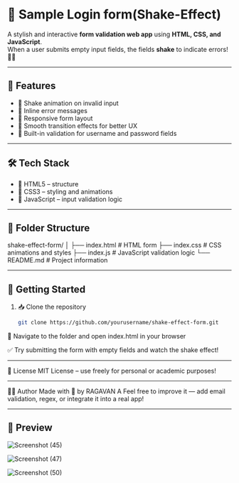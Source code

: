 # 💢 Sample Login form(Shake-Effect)

A stylish and interactive **form validation web app** using **HTML, CSS, and JavaScript**.  
When a user submits empty input fields, the fields **shake** to indicate errors! 🚫✨

---

## 🎯 Features

- 🚨 Shake animation on invalid input
- 👀 Inline error messages
- 📱 Responsive form layout
- 🎨 Smooth transition effects for better UX
- 🧪 Built-in validation for username and password fields

---

## 🛠️ Tech Stack

- 🧾 HTML5 – structure
- 🎨 CSS3 – styling and animations
- 🧠 JavaScript – input validation logic

---

## 📂 Folder Structure
shake-effect-form/
│
├── index.html # HTML form
├── index.css # CSS animations and styles
├── index.js # JavaScript validation logic
└── README.md # Project information

---

## 🚀 Getting Started

1. 📥 Clone the repository
   ```bash
   git clone https://github.com/yourusername/shake-effect-form.git
   
📂 Navigate to the folder and open index.html in your browser

✅ Try submitting the form with empty fields and watch the shake effect!

---

📃 License
MIT License – use freely for personal or academic purposes!

---

🙋‍♂️ Author
Made with 💜 by RAGAVAN A
Feel free to improve it — add email validation, regex, or integrate it into a real app!

---


## 📸 Preview

![Screenshot (45)](https://github.com/user-attachments/assets/d2917880-45ac-4c36-b206-19340dd4dba9)

![Screenshot (47)](https://github.com/user-attachments/assets/11d8d4be-795d-41bc-a543-55e3a7a0301a)

![Screenshot (50)](https://github.com/user-attachments/assets/923d7e46-3825-4fae-be18-2e55d495ec83)

